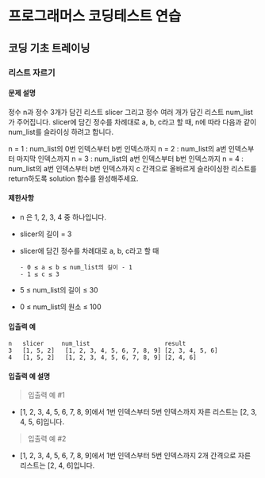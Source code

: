 # 프로그래머스 코딩테스트 연습

## 코딩 기초 트레이닝

### 리스트 자르기

#### 문제 설명

정수 n과 정수 3개가 담긴 리스트 slicer 그리고 정수 여러 개가 담긴 리스트 num_list가 주어집니다. slicer에 담긴 정수를 차례대로 a, b, c라고 할 때, n에 따라 다음과 같이 num_list를 슬라이싱 하려고 합니다.

n = 1 : num_list의 0번 인덱스부터 b번 인덱스까지
n = 2 : num_list의 a번 인덱스부터 마지막 인덱스까지
n = 3 : num_list의 a번 인덱스부터 b번 인덱스까지
n = 4 : num_list의 a번 인덱스부터 b번 인덱스까지 c 간격으로
올바르게 슬라이싱한 리스트를 return하도록 solution 함수를 완성해주세요.

#### 제한사항

- n 은 1, 2, 3, 4 중 하나입니다.
- slicer의 길이 = 3
- slicer에 담긴 정수를 차례대로 a, b, c라고 할 때

      - 0 ≤ a ≤ b ≤ num_list의 길이 - 1
      - 1 ≤ c ≤ 3

- 5 ≤ num_list의 길이 ≤ 30

- 0 ≤ num_list의 원소 ≤ 100

#### 입출력 예

```
n	slicer	   num_list	                    result
3	[1, 5, 2]	[1, 2, 3, 4, 5, 6, 7, 8, 9]	[2, 3, 4, 5, 6]
4	[1, 5, 2]	[1, 2, 3, 4, 5, 6, 7, 8, 9]	[2, 4, 6]
```

#### 입출력 예 설명

> 입출력 예 #1

- [1, 2, 3, 4, 5, 6, 7, 8, 9]에서 1번 인덱스부터 5번 인덱스까지 자른 리스트는 [2, 3, 4, 5, 6]입니다.

> 입출력 예 #2

- [1, 2, 3, 4, 5, 6, 7, 8, 9]에서 1번 인덱스부터 5번 인덱스까지 2개 간격으로 자른 리스트는 [2, 4, 6]입니다.
